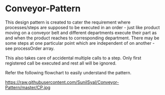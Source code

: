 Conveyor-Pattern
================

This design pattern is created to cater the requirement where processes/steps are supposed to be 
executed in an order - just like product moving on a conveyor belt and different departments 
execute their part as and when the product reaches to corresponding department. There may be some steps
at one particular point which are independent of on another - see processOrder array.

This also takes care of accidental multiple calls to a step. Only first registered call be executed and 
rest all will be ignored.

Refer the following flowchart to easily understand the pattern.

https://raw.githubusercontent.com/SunilSyal/Conveyor-Pattern/master/CP.jpg
